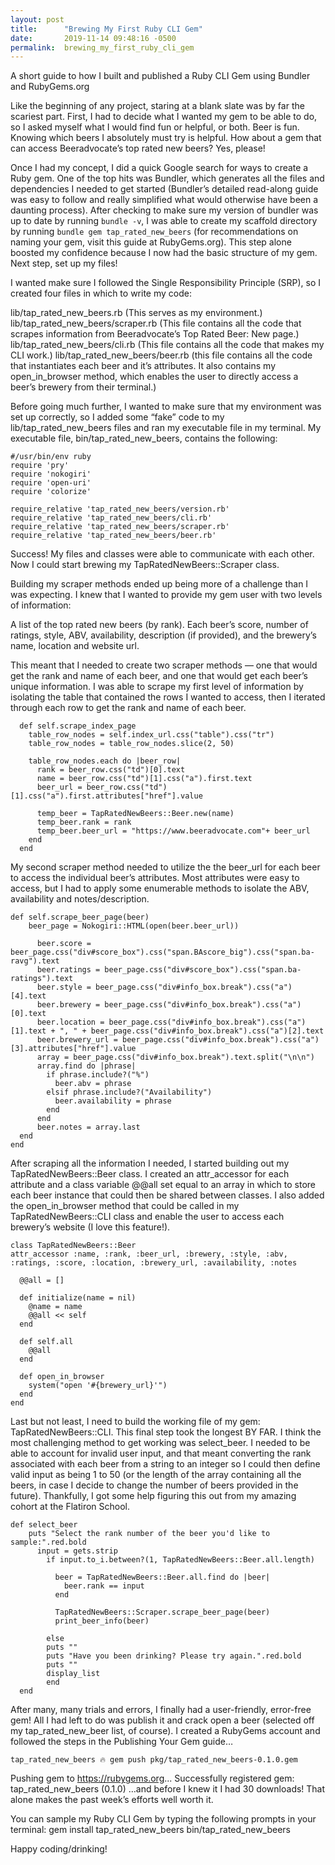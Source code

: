 ```yaml
---
layout: post
title:      "Brewing My First Ruby CLI Gem"
date:       2019-11-14 09:48:16 -0500
permalink:  brewing_my_first_ruby_cli_gem
---
```


A short guide to how I built and published a Ruby CLI Gem using Bundler and RubyGems.org

Like the beginning of any project, staring at a blank slate was by far the scariest part. First, I had to decide what I wanted my gem to be able to do, so I asked myself what I would find fun or helpful, or both. Beer is fun. Knowing which beers I absolutely must try is helpful. How about a gem that can access Beeradvocate’s top rated new beers? Yes, please!

Once I had my concept, I did a quick Google search for ways to create a Ruby gem. One of the top hits was Bundler, which generates all the files and dependencies I needed to get started (Bundler’s detailed read-along guide was easy to follow and really simplified what would otherwise have been a daunting process). After checking to make sure my version of bundler was up to date by running `bundle -v`, I was able to create my scaffold directory by running `bundle gem tap_rated_new_beers` (for recommendations on naming your gem, visit this guide at RubyGems.org). This step alone boosted my confidence because I now had the basic structure of my gem. Next step, set up my files!

I wanted make sure I followed the Single Responsibility Principle (SRP), so I created four files in which to write my code:

lib/tap_rated_new_beers.rb (This serves as my environment.)
lib/tap_rated_new_beers/scraper.rb (This file contains all the code that scrapes information from Beeradvocate’s Top Rated Beer: New page.)
lib/tap_rated_new_beers/cli.rb (This file contains all the code that makes my CLI work.)
lib/tap_rated_new_beers/beer.rb (this file contains all the code that instantiates each beer and it’s attributes. It also contains my open_in_browser method, which enables the user to directly access a beer’s brewery from their terminal.)

Before going much further, I wanted to make sure that my environment was set up correctly, so I added some “fake” code to my lib/tap_rated_new_beers files and ran my executable file in my terminal. My executable file, bin/tap_rated_new_beers, contains the following:
```
#/usr/bin/env ruby
require 'pry'
require 'nokogiri'
require 'open-uri'
require 'colorize'

require_relative 'tap_rated_new_beers/version.rb'
require_relative 'tap_rated_new_beers/cli.rb'
require_relative 'tap_rated_new_beers/scraper.rb'
require_relative 'tap_rated_new_beers/beer.rb'
```

Success! My files and classes were able to communicate with each other. Now I could start brewing my TapRatedNewBeers::Scraper class.

Building my scraper methods ended up being more of a challenge than I was expecting. I knew that I wanted to provide my gem user with two levels of information:

A list of the top rated new beers (by rank).
Each beer’s score, number of ratings, style, ABV, availability, description (if provided), and the brewery’s name, location and website url.

This meant that I needed to create two scraper methods — one that would get the rank and name of each beer, and one that would get each beer’s unique information. I was able to scrape my first level of information by isolating the table that contained the rows I wanted to access, then I iterated through each row to get the rank and name of each beer.

```
  def self.scrape_index_page
    table_row_nodes = self.index_url.css("table").css("tr")
    table_row_nodes = table_row_nodes.slice(2, 50)

    table_row_nodes.each do |beer_row|
      rank = beer_row.css("td")[0].text
      name = beer_row.css("td")[1].css("a").first.text
      beer_url = beer_row.css("td")[1].css("a").first.attributes["href"].value

      temp_beer = TapRatedNewBeers::Beer.new(name)
      temp_beer.rank = rank
      temp_beer.beer_url = "https://www.beeradvocate.com"+ beer_url
    end
  end
```
	
My second scraper method needed to utilize the the beer_url for each beer to access the individual beer’s attributes. Most attributes were easy to access, but I had to apply some enumerable methods to isolate the ABV, availability and notes/description.

```
def self.scrape_beer_page(beer)
    beer_page = Nokogiri::HTML(open(beer.beer_url))

      beer.score = beer_page.css("div#score_box").css("span.BAscore_big").css("span.ba-ravg").text
      beer.ratings = beer_page.css("div#score_box").css("span.ba-ratings").text
      beer.style = beer_page.css("div#info_box.break").css("a")[4].text
      beer.brewery = beer_page.css("div#info_box.break").css("a")[0].text
      beer.location = beer_page.css("div#info_box.break").css("a")[1].text + ", " + beer_page.css("div#info_box.break").css("a")[2].text
      beer.brewery_url = beer_page.css("div#info_box.break").css("a")[3].attributes["href"].value
      array = beer_page.css("div#info_box.break").text.split("\n\n")
      array.find do |phrase|
        if phrase.include?("%")
          beer.abv = phrase
        elsif phrase.include?("Availability")
          beer.availability = phrase
        end
      end
      beer.notes = array.last
  end
end
```

After scraping all the information I needed, I started building out my TapRatedNewBeers::Beer class. I created an attr_accessor for each attribute and a class variable @@all set equal to an array in which to store each beer instance that could then be shared between classes. I also added the open_in_browser method that could be called in my TapRatedNewBeers::CLI class and enable the user to access each brewery’s website (I love this feature!).

```
class TapRatedNewBeers::Beer
attr_accessor :name, :rank, :beer_url, :brewery, :style, :abv, :ratings, :score, :location, :brewery_url, :availability, :notes

  @@all = []

  def initialize(name = nil)
    @name = name
    @@all << self
  end

  def self.all
    @@all
  end

  def open_in_browser
    system("open '#{brewery_url}'")
  end
end
```

Last but not least, I need to build the working file of my gem: TapRatedNewBeers::CLI. This final step took the longest BY FAR. I think the most challenging method to get working was select_beer. I needed to be able to account for invalid user input, and that meant converting the rank associated with each beer from a string to an integer so I could then define valid input as being 1 to 50 (or the length of the array containing all the beers, in case I decide to change the number of beers provided in the future). Thankfully, I got some help figuring this out from my amazing cohort at the Flatiron School.

```
def select_beer
    puts "Select the rank number of the beer you'd like to sample:".red.bold
      input = gets.strip
        if input.to_i.between?(1, TapRatedNewBeers::Beer.all.length)

          beer = TapRatedNewBeers::Beer.all.find do |beer|
            beer.rank == input
          end

          TapRatedNewBeers::Scraper.scrape_beer_page(beer)
          print_beer_info(beer)

        else
        puts ""
        puts "Have you been drinking? Please try again.".red.bold
        puts ""
        display_list
        end
  end
```
	
After many, many trials and errors, I finally had a user-friendly, error-free gem! All I had left to do was publish it and crack open a beer (selected off my tap_rated_new_beer list, of course). I created a RubyGems account and followed the steps in the Publishing Your Gem guide…

`tap_rated_new_beers 🔥 gem push pkg/tap_rated_new_beers-0.1.0.gem`

Pushing gem to https://rubygems.org...
Successfully registered gem: tap_rated_new_beers (0.1.0)
…and before I knew it I had 30 downloads! That alone makes the past week’s efforts well worth it.

You can sample my Ruby CLI Gem by typing the following prompts in your terminal:
gem install tap_rated_new_beers
bin/tap_rated_new_beers

Happy coding/drinking!
